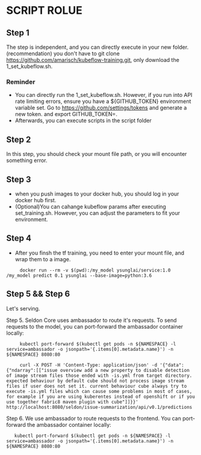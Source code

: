 # SCRIPT ROLUE

## Step 1
The step is independent, and you can directly execute in your new folder.
(recommendation) you don't have to git clone https://github.com/amarisch/kubeflow-training.git, only download the 1_set_kubeflow.sh.

### Reminder
* You can directly run the 1_set_kubeflow.sh. However, if you run into API rate limiting errors, ensure you have a ${GITHUB_TOKEN} environment variable set.
  Go to https://github.com/settings/tokens and generate a new token.
  and export GITHUB_TOKEN=<token>.
* Afterwards, you can execute scripts in the script folder
 
## Step 2
In this step, you should check your mount file path, or you will encounter something error.
 
## Step 3
* when you push images to your docker hub, you should log in your docker hub first.
* (Optional)You can cahange kubeflow params after executing set_training.sh. However, you can adjust the parameters to fit your environment.

## Step 4
* After you finsh the tf training, you need to enter your mount file, and wrap them to a image.
```
     docker run --rm -v $(pwd):/my_model ysunglai/service:1.0 /my_model predict 0.1 ysunglai --base-image=python:3.6 
```

## Step 5 && Step 6
Let's serving.

Step 5.
Seldon Core uses ambassador to route it's requests. To send requests to the model, you can port-forward the ambassador container locally:

```
     kubectl port-forward $(kubectl get pods -n ${NAMESPACE} -l service=ambassador -o jsonpath='{.items[0].metadata.name}') -n ${NAMESPACE} 8080:80
```

```
     curl -X POST -H 'Content-Type: application/json' -d '{"data":{"ndarray":[["issue overview add a new property to disable detection of image stream files those ended with -is.yml from target directory. expected behaviour by default cube should not process image stream files if user does not set it. current behaviour cube always try to execute -is.yml files which can cause some problems in most of cases, for example if you are using kuberentes instead of openshift or if you use together fabric8 maven plugin with cube"]]}}' http://localhost:8080/seldon/issue-summarization/api/v0.1/predictions
```

Step 6.
We use ambassador to route requests to the frontend. You can port-forward the ambassador container locally:

```
   kubectl port-forward $(kubectl get pods -n ${NAMESPACE} -l service=ambassador -o jsonpath='{.items[0].metadata.name}') -n ${NAMESPACE} 8080:80
```

